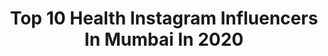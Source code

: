 ---
title: Top 10 Health Instagram Influencers In Mumbai In 2020
description: >-
  Find top health Instagram influencers in Mumbai in 2020. Most popular hashtags: #love #quarantine #stayhome #mumbai.
platform: Instagram
profiles:
  - username: "shaanmu"
    fullname: >-
      Shaan Muttathil
    location: "India"
    followers: 246026
    engagement: 193
    commentsToLikes: 0.036439
    id: ck0vzgvca91dr0i19mhdnpap6
    verified: true
    hashtags: "#makeupdesigned, #istanbul, #makeupcareer, #bollywoodmakeup"
  - username: "maithilyapte"
    fullname: >-
      मैथिली 🌿
    location: "India"
    followers: 4923
    engagement: 1621
    commentsToLikes: 0.035314
    id: ck6uauucx5sqf0j7139nctqne
    verified: false
    hashtags: "#coffeelover, #hindibollywood, #foodphotography, #blueismycolor"
  - username: "harmeetsingh27"
    fullname: >-
      Honey
    location: "India"
    followers: 13667
    engagement: 512
    commentsToLikes: 0.012945
    id: ck0tsyob90h740i19lqwyokjx
    verified: false
    hashtags: "#sheruclassic, #weddingphotography, #couplegoals, #obliques"
  - username: "knightfrank"
    fullname: >-
      Knight Frank
    location: "India"
    followers: 86778
    engagement: 191
    commentsToLikes: 0.011546
    id: ck6tqybj3vh810j71hk8vgejw
    verified: true
    hashtags: "#countryside, #sophisticatedhome, #organic, #commercialrealestate"
  - username: "aparrnawritesbeauty"
    fullname: >-
      Aparrna Gupta
    location: "India"
    followers: 16872
    engagement: 294
    commentsToLikes: 0.048752
    id: ck0vzul5faz5g0i19tmeg6ucs
    verified: false
    hashtags: "#ashwagandha, #sunkissed, #lodhaluxury, #selfgrowth"
  - username: "madhavisameer24"
    fullname: >-
      Madhavi & Sameer Shetty
    location: "India"
    followers: 38913
    engagement: 263
    commentsToLikes: 0.004383
    id: ck1353mpuzj7q0i19jijyojv1
    verified: false
    hashtags: "#freedom, #breakfast, #workfromhomelife, #mumbaists"
  - username: "_misterblueberry_"
    fullname: >-
      Tanish Ghorpade |Men’s Fashion
    location: "India"
    followers: 11026
    engagement: 499
    commentsToLikes: 0.084519
    id: ck5zsv19rz8i60i14gnuaxwph
    verified: false
    hashtags: "#sport, #weightloss, #fitnessgirl, #menswear"
  - username: "patilsprachi"
    fullname: >-
      Prachi Patil | Influencer
    location: "India"
    followers: 17718
    engagement: 562
    commentsToLikes: 0.033638
    id: ck14iq3grgnxe0i19spnbnpf0
    verified: false
    hashtags: "#bridalhairstyle, #staysafe, #ethnic, #indianwear"
  - username: "theforkeddiaries"
    fullname: >-
      Tanish Sharma 🔥/  Delhi Food
    location: "India"
    followers: 104085
    engagement: 178
    commentsToLikes: 0.026808
    id: ck15pf7b6xlbl0i190cyl7r9m
    verified: false
    hashtags: "#likeforlikes, #likes, #mumbaifoodie, #foodloversmumbai"
  - username: "unionpublicservicecommission"
    fullname: >-
      Union Public ServiceCommission
    location: "India"
    followers: 68737
    engagement: 625
    commentsToLikes: 0.002208
    id: ck0w6lsru96ww0i19f5i9upg9
    verified: false
    hashtags: "#ujjain, #covid19, #health, #nirbhaya"
---